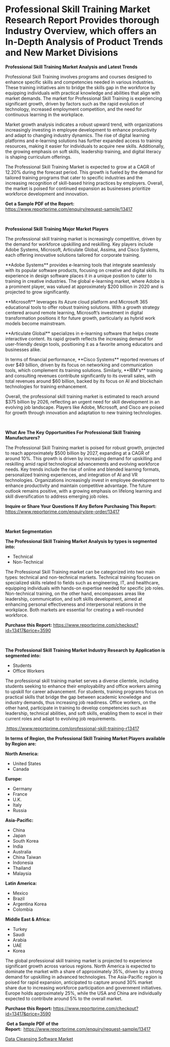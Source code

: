 <p><h1>Professional Skill Training Market Research Report Provides thorough Industry Overview, which offers an In-Depth Analysis of Product Trends and New Market Divisions</h1></p><p><strong>Professional Skill Training Market Analysis and Latest Trends</strong></p>
<p><p>Professional Skill Training involves programs and courses designed to enhance specific skills and competencies needed in various industries. These training initiatives aim to bridge the skills gap in the workforce by equipping individuals with practical knowledge and abilities that align with market demands. The market for Professional Skill Training is experiencing significant growth, driven by factors such as the rapid evolution of technology, increased employment competition, and the need for continuous learning in the workplace.</p><p>Market growth analysis indicates a robust upward trend, with organizations increasingly investing in employee development to enhance productivity and adapt to changing industry dynamics. The rise of digital learning platforms and e-learning solutions has further expanded access to training resources, making it easier for individuals to acquire new skills. Additionally, the growing emphasis on soft skills, leadership training, and digital literacy is shaping curriculum offerings.</p><p>The Professional Skill Training Market is expected to grow at a CAGR of 12.20% during the forecast period. This growth is fueled by the demand for tailored training programs that cater to specific industries and the increasing recognition of skill-based hiring practices by employers. Overall, the market is poised for continued expansion as businesses prioritize workforce development and innovation.</p></p>
<p><strong>Get a Sample PDF of the Report:&nbsp;</strong> <a href="https://www.reportprime.com/enquiry/request-sample/13417?utm_campaign=3046&utm_medium=2&utm_source=Github&utm_content=ia&utm_term=20032025&utm_id=professional-skill-training">https://www.reportprime.com/enquiry/request-sample/13417</a></p>
<p>&nbsp;</p>
<p><strong>Professional Skill Training Major Market Players</strong></p>
<p><p>The professional skill training market is increasingly competitive, driven by the demand for workforce upskilling and reskilling. Key players include Adobe Systems, Microsoft, Articulate Global, Assima, and Cisco Systems, each offering innovative solutions tailored for corporate training.</p><p>**Adobe Systems** provides e-learning tools that integrate seamlessly with its popular software products, focusing on creative and digital skills. Its experience in design software places it in a unique position to cater to training in creative industries. The global e-learning market, where Adobe is a prominent player, was valued at approximately $200 billion in 2020 and is projected to grow significantly.</p><p>**Microsoft** leverages its Azure cloud platform and Microsoft 365 educational tools to offer robust training solutions. With a growth strategy centered around remote learning, Microsoft’s investment in digital transformation positions it for future growth, particularly as hybrid work models become mainstream.</p><p>**Articulate Global** specializes in e-learning software that helps create interactive content. Its rapid growth reflects the increasing demand for user-friendly design tools, positioning it as a favorite among educators and businesses alike.</p><p>In terms of financial performance, **Cisco Systems** reported revenues of over $49 billion, driven by its focus on networking and communication tools, which complement its training solutions. Similarly, **IBM's** training and consulting revenues contribute significantly to its overall sales, with total revenues around $60 billion, backed by its focus on AI and blockchain technologies for training enhancement.</p><p>Overall, the professional skill training market is estimated to reach around $375 billion by 2026, reflecting an urgent need for skill development in an evolving job landscape. Players like Adobe, Microsoft, and Cisco are poised for growth through innovation and adaptation to new training technologies.</p></p>
<p>&nbsp;</p>
<p><strong>What Are The Key Opportunities For Professional Skill Training Manufacturers?</strong></p>
<p><p>The Professional Skill Training market is poised for robust growth, projected to reach approximately $500 billion by 2027, expanding at a CAGR of around 10%. This growth is driven by increasing demand for upskilling and reskilling amid rapid technological advancements and evolving workforce needs. Key trends include the rise of online and blended learning formats, personalized training experiences, and integration of AI and VR technologies. Organizations increasingly invest in employee development to enhance productivity and maintain competitive advantage. The future outlook remains positive, with a growing emphasis on lifelong learning and skill diversification to address emerging job roles.</p></p>
<p><strong>Inquire or Share Your Questions If Any Before Purchasing This Report:</strong> <a href="https://www.reportprime.com/enquiry/pre-order/13417?utm_campaign=3046&utm_medium=2&utm_source=Github&utm_content=ia&utm_term=20032025&utm_id=professional-skill-training">https://www.reportprime.com/enquiry/pre-order/13417</a></p>
<p>&nbsp;</p>
<p><strong>Market Segmentation</strong></p>
<p><strong>The Professional Skill Training Market Analysis by types is segmented into:</strong></p>
<p><ul><li>Technical</li><li>Non-Technical</li></ul></p>
<p><p>The Professional Skill Training market can be categorized into two main types: technical and non-technical markets. Technical training focuses on specialized skills related to fields such as engineering, IT, and healthcare, equipping individuals with hands-on expertise needed for specific job roles. Non-technical training, on the other hand, encompasses areas like leadership, communication, and soft skills development, aimed at enhancing personal effectiveness and interpersonal relations in the workplace. Both markets are essential for creating a well-rounded workforce.</p></p>
<p><strong>Purchase this Report:&nbsp;</strong><a href="https://www.reportprime.com/checkout?id=13417&price=3590&utm_campaign=3046&utm_medium=2&utm_source=Github&utm_content=ia&utm_term=20032025&utm_id=professional-skill-training">https://www.reportprime.com/checkout?id=13417&price=3590</a></p>
<p>&nbsp;</p>
<p><strong>The Professional Skill Training Market Industry Research by Application is segmented into:</strong></p>
<p><ul><li>Students</li><li>Office Workers</li></ul></p>
<p><p>The professional skill training market serves a diverse clientele, including students seeking to enhance their employability and office workers aiming to upskill for career advancement. For students, training programs focus on practical skills that bridge the gap between academic knowledge and industry demands, thus increasing job readiness. Office workers, on the other hand, participate in training to develop competencies such as leadership, technical abilities, and soft skills, enabling them to excel in their current roles and adapt to evolving job requirements.</p></p>
<p><a href="https://www.reportprime.com/professional-skill-training-r13417?utm_campaign=3046&utm_medium=2&utm_source=Github&utm_content=ia&utm_term=20032025&utm_id=professional-skill-training">&nbsp;https://www.reportprime.com/professional-skill-training-r13417</a></p>
<p><strong>In terms of Region, the Professional Skill Training Market Players available by Region are:</strong></p>
<p>
    <p> <strong> North America: </strong>
        <ul>
            <li>United States</li>
            <li>Canada</li>
        </ul>
        </p> 
    <p> <strong> Europe: </strong>
        <ul>
            <li>Germany</li>
            <li>France</li>
            <li>U.K.</li>
            <li>Italy</li>
            <li>Russia</li>
        </ul>
        </p> 
    <p> <strong> Asia-Pacific: </strong>
        <ul>
            <li>China</li>
            <li>Japan</li>
            <li>South Korea</li>
            <li>India</li>
            <li>Australia</li>
            <li>China Taiwan</li>
            <li>Indonesia</li>
            <li>Thailand</li>
            <li>Malaysia</li>
        </ul>
        </p> 
    <p> <strong> Latin America: </strong>
        <ul>
            <li>Mexico</li>
            <li>Brazil</li>
            <li>Argentina Korea</li>
            <li>Colombia</li>
        </ul>
        </p> 
    <p> <strong> Middle East & Africa: </strong>
        <ul>
            <li>Turkey</li>
            <li>Saudi</li>
            <li>Arabia</li>
            <li>UAE</li>
            <li>Korea</li>
        </ul>
    </p>
    </p>
<p><p>The global professional skill training market is projected to experience significant growth across various regions. North America is expected to dominate the market with a share of approximately 35%, driven by a strong demand for upskilling in advanced technologies. The Asia-Pacific region is poised for rapid expansion, anticipated to capture around 30% market share due to increasing workforce participation and government initiatives. Europe holds approximately 25%, while the USA and China are individually expected to contribute around 5% to the overall market.</p></p>
<p><strong>Purchase this Report: </strong><a href="https://www.reportprime.com/checkout?id=13417&price=3590&utm_campaign=3046&utm_medium=2&utm_source=Github&utm_content=ia&utm_term=20032025&utm_id=professional-skill-training">https://www.reportprime.com/checkout?id=13417&price=3590</a></p>
<p>&nbsp;<strong>Get a Sample PDF of the Report:&nbsp;&nbsp;</strong><a href="https://www.reportprime.com/enquiry/request-sample/13417?utm_campaign=3046&utm_medium=2&utm_source=Github&utm_content=ia&utm_term=20032025&utm_id=professional-skill-training">https://www.reportprime.com/enquiry/request-sample/13417</a></p>
<p><strong></strong></p>
<p><p><a href="https://github.com/berbelsagwan/Market-Research-Report-List-1/blob/main/data-cleansing-software-market.md?utm_campaign=3046&utm_medium=2&utm_source=Github&utm_content=ia&utm_term=20032025&utm_id=professional-skill-training">Data Cleansing Software Market</a></p></p>